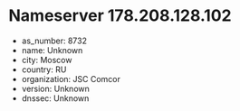 # Nameserver 178.208.128.102

* as_number: 8732
* name: Unknown
* city: Moscow
* country: RU
* organization: JSC Comcor
* version: Unknown
* dnssec: Unknown
